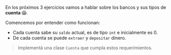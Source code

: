 En los próximos 3 ejercicios vamos a hablar sobre los bancos y sus tipos de **cuenta** :scream:.

Comencemos por entender como funcionan:

* Cada cuenta sabe su `saldo` actual, es de tipo `int` e inicialmente es 0.
* De cada cuenta se puede `extraer` y `depositar` dinero.

> Implementá una clase `Cuenta` que cumpla estos requerimientos.